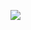![](https://user-images.githubusercontent.com/1782746/91191176-6871f780-e72f-11ea-840f-889891cebcce.png)
